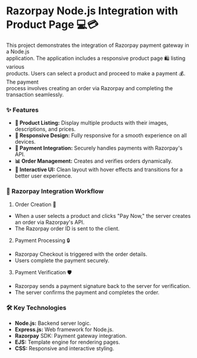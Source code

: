 # Razorpay Node.js Integration with Product Page 💻💳
This project demonstrates the integration of Razorpay payment gateway in a Node.js<br>
application. The application includes a responsive product page 🛍️ listing various<br>
products. Users can select a product and proceed to make a payment 💰. The payment<br> 
process involves creating an order via Razorpay and completing the transaction seamlessly.

### ✨ Features
* **🛒 Product Listing:** Display multiple products with their images, descriptions, and prices.
* **📱 Responsive Design:** Fully responsive for a smooth experience on all devices.
* **🔐 Payment Integration:** Securely handles payments with Razorpay's API.
* **📊 Order Management:** Creates and verifies orders dynamically.
* **🎨 Interactive UI:** Clean layout with hover effects and transitions for a better user experience.

### 🔄 Razorpay Integration Workflow

1. Order Creation 📝
* When a user selects a product and clicks "Pay Now," the server creates an order via Razorpay's API.
* The Razorpay order ID is sent to the client.

2. Payment Processing 🔒
* Razorpay Checkout is triggered with the order details.
* Users complete the payment securely.

3. Payment Verification 🛡️
* Razorpay sends a payment signature back to the server for verification.
* The server confirms the payment and completes the order.

### 🛠️ Key Technologies
* **Node.js:** Backend server logic.
* **Express.js:** Web framework for Node.js.
* **Razorpay** SDK: Payment gateway integration.
* **EJS:** Template engine for rendering pages.
* **CSS:** Responsive and interactive styling.
